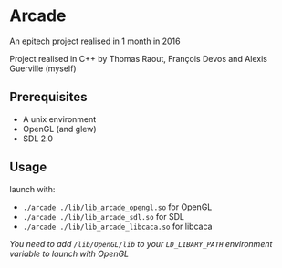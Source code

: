 # Arcade
An epitech project realised in 1 month in 2016

Project realised in C++ by Thomas Raout, François Devos and Alexis Guerville (myself)

## Prerequisites
+ A unix environment
+ OpenGL (and glew)
+ SDL 2.0

## Usage
launch with:
+ `./arcade ./lib/lib_arcade_opengl.so` for OpenGL
+ `./arcade ./lib/lib_arcade_sdl.so` for SDL
+ `./arcade ./lib/lib_arcade_libcaca.so` for libcaca

_You need to add `/lib/OpenGL/lib` to your `LD_LIBARY_PATH` environment variable to launch with OpenGL_
